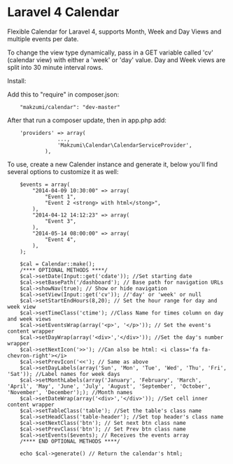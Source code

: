 Laravel 4 Calendar
==================

Flexible Calendar for Laravel 4, supports Month, Week and Day Views and multiple events per date.

To change the view type dynamically, pass in a GET variable called 'cv' (calendar view) with either a 'week' or 'day' value. Day and Week views are split into 30 minute interval rows. 

Install:

Add this to "require" in composer.json:

		"makzumi/calendar": "dev-master"

After that run a composer update, then in app.php add:

		'providers' => array(
					...,
					'Makzumi\Calendar\CalendarServiceProvider',
				),

To use, create a new Calender instance and generate it, below you'll find several options to customize it as well:

		$events = array(
			"2014-04-09 10:30:00" => array(
				"Event 1",
				"Event 2 <strong> with html</stong>",
			),
			"2014-04-12 14:12:23" => array(
				"Event 3",
			),
			"2014-05-14 08:00:00" => array(
				"Event 4",
			),
		);

		$cal = Calendar::make();
		/**** OPTIONAL METHODS ****/
		$cal->setDate(Input::get('cdate')); //Set starting date
		$cal->setBasePath('/dashboard'); // Base path for navigation URLs
		$cal->showNav(true); // Show or hide navigation
		$cal->setView(Input::get('cv')); //'day' or 'week' or null
		$cal->setStartEndHours(8,20); // Set the hour range for day and week view
		$cal->setTimeClass('ctime'); //Class Name for times column on day and week views
		$cal->setEventsWrap(array('<p>', '</p>')); // Set the event's content wrapper
		$cal->setDayWrap(array('<div>','</div>')); //Set the day's number wrapper
		$cal->setNextIcon('>>'); //Can also be html: <i class='fa fa-chevron-right'></i>
		$cal->setPrevIcon('<<'); // Same as above
		$cal->setDayLabels(array('Sun', 'Mon', 'Tue', 'Wed', 'Thu', 'Fri', 'Sat')); //Label names for week days
		$cal->setMonthLabels(array('January', 'February', 'March', 'April', 'May', 'June', 'July', 'August', 'September', 'October', 'November', 'December');); //Month names
		$cal->setDateWrap(array('<div>','</div>')); //Set cell inner content wrapper
		$cal->setTableClass('table'); //Set the table's class name
		$cal->setHeadClass('table-header'); //Set top header's class name
		$cal->setNextClass('btn'); // Set next btn class name
		$cal->setPrevClass('btn'); // Set Prev btn class name
		$cal->setEvents($events); // Receives the events array
		/**** END OPTIONAL METHODS ****/

		echo $cal->generate() // Return the calendar's html;
		
		
		

